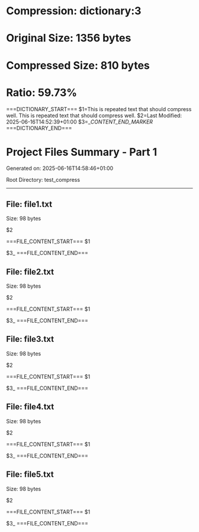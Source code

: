 # Compression: dictionary:3
# Original Size: 1356 bytes
# Compressed Size: 810 bytes
# Ratio: 59.73%

===DICTIONARY_START===
$1=This is repeated text that should compress well. This is repeated text that should compress well.
$2=Last Modified: 2025-06-16T14:52:39+01:00
$3=__CONTENT_END_MARKER_
===DICTIONARY_END===
# Project Files Summary - Part 1

Generated on: 2025-06-16T14:58:46+01:00

Root Directory: test_compress

---

## File: file1.txt

Size: 98 bytes

$2

===FILE_CONTENT_START===
$1

$3_
===FILE_CONTENT_END===

## File: file2.txt

Size: 98 bytes

$2

===FILE_CONTENT_START===
$1

$3_
===FILE_CONTENT_END===

## File: file3.txt

Size: 98 bytes

$2

===FILE_CONTENT_START===
$1

$3_
===FILE_CONTENT_END===

## File: file4.txt

Size: 98 bytes

$2

===FILE_CONTENT_START===
$1

$3_
===FILE_CONTENT_END===

## File: file5.txt

Size: 98 bytes

$2

===FILE_CONTENT_START===
$1

$3_
===FILE_CONTENT_END===

